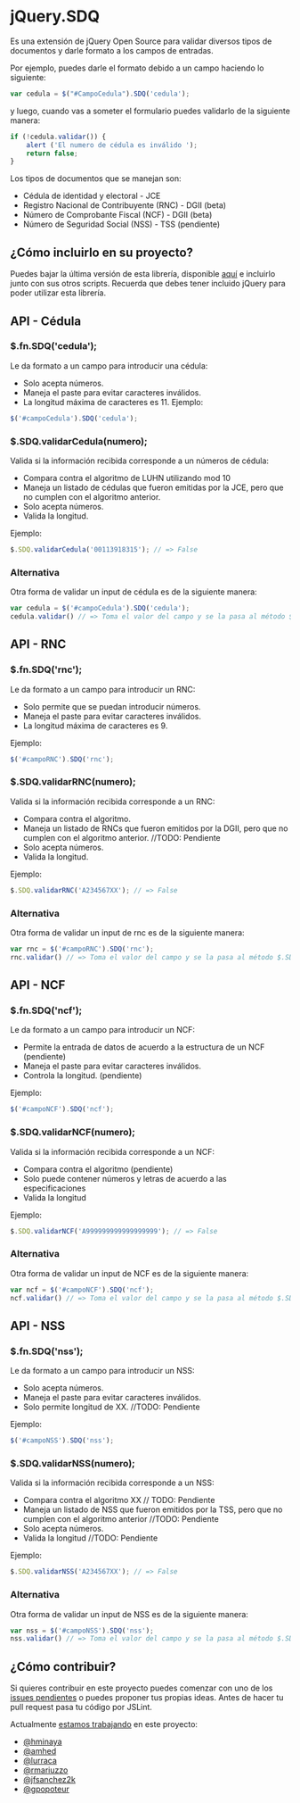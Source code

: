 # jQuery.SDQ

Es una extensión de jQuery Open Source para validar diversos tipos de documentos y darle formato a los campos de entradas.

Por ejemplo, puedes darle el formato debido a un campo haciendo lo siguiente:

``` javascript
var cedula = $("#CampoCedula").SDQ('cedula');
```

y luego, cuando vas a someter el formulario puedes validarlo de la siguiente manera:

``` javascript
if (!cedula.validar()) {
	alert ('El numero de cédula es inválido ');
	return false;
}
```

Los tipos de documentos que se manejan son:
* Cédula de identidad y electoral - JCE
* Registro Nacional de Contribuyente (RNC) - DGII (beta)
* Número de Comprobante Fiscal (NCF) - DGII (beta)
* Número de Seguridad Social (NSS) - TSS (pendiente)

## ¿Cómo  incluirlo en su proyecto?

Puedes bajar la última versión de esta librería, disponible [aquí](https://raw.github.com/hminaya/SDQ/master/lib/jquery.sdq.js) e incluirlo junto con sus otros scripts. Recuerda que debes tener incluido jQuery para poder utilizar esta librería.

## API - Cédula

### $.fn.SDQ('cedula');
Le da formato a un campo para introducir una cédula:
* Solo acepta números.
* Maneja el paste para evitar caracteres inválidos.
* La longitud máxima de caracteres es 11.
Ejemplo:

``` javascript
$('#campoCedula').SDQ('cedula');
```

### $.SDQ.validarCedula(numero);
Valida si la información recibida corresponde a un números de cédula:
* Compara contra el algoritmo de LUHN utilizando mod 10
* Maneja un listado de cédulas que fueron emitidas por la JCE, pero que no cumplen con el algoritmo anterior.
* Solo acepta números.
* Valida la longitud.

Ejemplo:

``` javascript
$.SDQ.validarCedula('00113918315'); // => False
```

### Alternativa
Otra forma de validar un input de cédula es de la siguiente manera:

 ``` javascript
var cedula = $('#campoCedula').SDQ('cedula');
cedula.validar() // => Toma el valor del campo y se la pasa al método $.SDQ.validarCedula()
```

## API - RNC

### $.fn.SDQ('rnc');
Le da formato a un campo para introducir un RNC:
* Solo permite que se puedan introducir números.
* Maneja el paste para evitar caracteres inválidos.
* La longitud máxima de caracteres es 9.

Ejemplo:

``` javascript
$('#campoRNC').SDQ('rnc');
```

### $.SDQ.validarRNC(numero);
Valida si la información recibida corresponde a un RNC:
* Compara contra el algoritmo.
* Maneja un listado de RNCs que fueron emitidos por la DGII, pero que no cumplen con el algoritmo anterior. //TODO: Pendiente
* Solo acepta números.
* Valida la longitud.

Ejemplo:

``` javascript
$.SDQ.validarRNC('A234567XX'); // => False
```

### Alternativa
Otra forma de validar un input de rnc es de la siguiente manera:

 ``` javascript
var rnc = $('#campoRNC').SDQ('rnc');
rnc.validar() // => Toma el valor del campo y se la pasa al método $.SDQ.validarRNC()
```

## API - NCF

### $.fn.SDQ('ncf');
Le da formato a un campo para introducir un NCF:
* Permite la entrada de datos de acuerdo a la estructura de un NCF (pendiente)
* Maneja el paste para evitar caracteres inválidos.
* Controla la longitud. (pendiente)

Ejemplo:

``` javascript
$('#campoNCF').SDQ('ncf');
```

### $.SDQ.validarNCF(numero);
Valida si la información recibida corresponde a un NCF:
* Compara contra el algoritmo (pendiente)
* Solo puede contener números y letras de acuerdo a las especificaciones
* Valida la longitud

Ejemplo:

``` javascript
$.SDQ.validarNCF('A999999999999999999'); // => False
```

### Alternativa
Otra forma de validar un input de NCF es de la siguiente manera:

 ``` javascript
var ncf = $('#campoNCF').SDQ('ncf');
ncf.validar() // => Toma el valor del campo y se la pasa al método $.SDQ.validarNCF()
```

## API - NSS

### $.fn.SDQ('nss');
Le da formato a un campo para introducir un NSS:
* Solo acepta números.
* Maneja el paste para evitar caracteres inválidos.
* Solo permite longitud de XX. //TODO: Pendiente

Ejemplo:

``` javascript
$('#campoNSS').SDQ('nss');
```

### $.SDQ.validarNSS(numero);
Valida si la información recibida corresponde a un NSS:
* Compara contra el algoritmo XX // TODO: Pendiente
* Maneja un listado de NSS que fueron emitidos por la TSS, pero que no cumplen con el algoritmo anterior //TODO: Pendiente
* Solo acepta números.
* Valida la longitud //TODO: Pendiente

Ejemplo:

``` javascript
$.SDQ.validarNSS('A234567XX'); // => False
```

### Alternativa
Otra forma de validar un input de NSS es de la siguiente manera:

 ``` javascript
var nss = $('#campoNSS').SDQ('nss');
nss.validar() // => Toma el valor del campo y se la pasa al método $.SDQ.validarNSS()
```

## ¿Cómo  contribuir?
Si quieres contribuir en este proyecto puedes comenzar con uno de los [issues pendientes](https://github.com/hminaya/SDQ/issues?state=open) o puedes proponer tus propias ideas. Antes de hacer tu pull request pasa tu código por JSLint.

Actualmente [estamos trabajando](https://github.com/hminaya/SDQ/contributors) en este proyecto:
* [@hminaya](https://github.com/hminaya)
* [@amhed](https://github.com/amhed)
* [@lurraca](https://github.com/lurraca)
* [@rmariuzzo](https://github.com/rmariuzzo)
* [@jfsanchez2k](https://github.com/jfsanchez2k)
* [@gpopoteur](https://github.com/gpopoteur)

